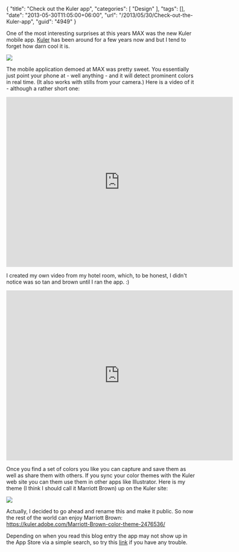 {
	"title": "Check out the Kuler app",
	"categories": [
		"Design"
	],
	"tags": [],
	"date": "2013-05-30T11:05:00+06:00",
	"url": "/2013/05/30/Check-out-the-Kuler-app",
	"guid": "4949"
}

One of the most interesting surprises at this years MAX was the new Kuler mobile app. <a href="http://kuler.adobe.com">Kuler</a> has been around for a few years now and but I tend to forget how darn cool it is. 

<img src="http://static.raymondcamden.com/images/kuler1.png" />

The mobile application demoed at MAX was pretty sweet. You essentially just point your phone at - well anything - and it will detect prominent colors in real time. (It also works with stills from your camera.) Here is a video of it - although a rather short one:

<iframe width="600" height="450" src="http://www.youtube.com/embed/3wwFn22uOHI?rel=0" frameborder="0" allowfullscreen></iframe>

I created my own video from my hotel room, which, to be honest, I didn't notice was so tan and brown until I ran the app. :)

<iframe width="600" height="450" src="http://www.youtube.com/embed/7ui42POtYlE?rel=0" frameborder="0" allowfullscreen></iframe>

Once you find a set of colors you like you can capture and save them as well as share them with others. If you sync your color themes with the Kuler web site you can them use them in other apps like Illustrator. Here is my theme (I think I should call it Marriott Brown) up on the Kuler site:

<img src="http://static.raymondcamden.com/images/kuler2.png" />

Actually, I decided to go ahead and rename this and make it public. So now the rest of the world can enjoy Marriott Brown: <a href="https://kuler.adobe.com/Marriott-Brown-color-theme-2476536/">https://kuler.adobe.com/Marriott-Brown-color-theme-2476536/</a>

Depending on when you read this blog entry the app may not show up in the App Store via a simple search, so try this <a href="https://itunes.apple.com/us/app/adobe-kuler/id632313714?ls=1&mt=8">link</a> if you have any trouble.
